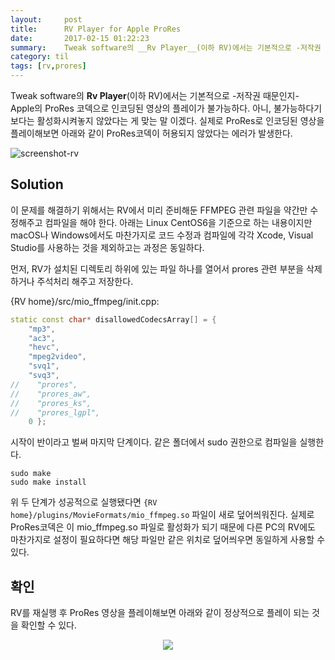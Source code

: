 ```yaml
---
layout:     post
title:      RV Player for Apple ProRes
date:       2017-02-15 01:22:23
summary:    Tweak software의 __Rv Player__(이하 RV)에서는 기본적으로 -저작권 때문인지- Apple의 ProRes 코덱으로 인코딩된 영상의 플레이가 불가능하다. 아니, 불가능하다기보다는 활성화시켜놓지 않았다는 게 맞는 말 이겠다...
category: til
tags: [rv,prores]
---
```


Tweak software의 __Rv Player__(이하 RV)에서는 기본적으로 -저작권 때문인지- Apple의 ProRes 코덱으로 인코딩된 영상의 플레이가 불가능하다. 아니, 불가능하다기보다는 활성화시켜놓지 않았다는 게 맞는 말 이겠다.
실제로 ProRes로 인코딩된 영상을 플레이해보면 아래와 같이 ProRes코덱이 허용되지 않았다는 에러가 발생한다.

![screenshot-rv](https://cloud.githubusercontent.com/assets/25483610/23003530/af051ade-f434-11e6-8526-57250014fd2b.png)


## Solution

이 문제를 해결하기 위해서는 RV에서 미리 준비해둔 FFMPEG 관련 파일을 약간만 수정해주고 컴파일을 해야 한다.
아래는 Linux CentOS6을 기준으로 하는 내용이지만 macOS나 Windows에서도 마찬가지로 코드 수정과 컴파일에 각각 Xcode, Visual Studio를 사용하는 것을 제외하고는 과정은 동일하다.

먼저, RV가 설치된 디렉토리 하위에 있는 파일 하나를 열어서 prores 관련 부분을 삭제하거나 주석처리 해주고 저장한다.

{RV home}/src/mio_ffmpeg/init.cpp:
```c++
static const char* disallowedCodecsArray[] = {
    "mp3",
    "ac3",
    "hevc",
    "mpeg2video",
    "svq1",
    "svq3",
//    "prores",
//    "prores_aw",
//    "prores_ks",
//    "prores_lgpl",
    0 };
```

시작이 반이라고 벌써 마지막 단계이다. 같은 폴더에서 sudo 권한으로 컴파일을 실행한다.
```shell
sudo make
sudo make install
```

위 두 단계가 성공적으로 실행됐다면 `{RV home}/plugins/MovieFormats/mio_ffmpeg.so` 파일이 새로 덮어씌워진다.
실제로 ProRes코덱은 이 mio_ffmpeg.so 파일로 활성화가 되기 때문에 다른 PC의 RV에도 마찬가지로 설정이 필요하다면 해당 파일만 같은 위치로 덮어씌우면 동일하게 사용할 수 있다.


## 확인

RV를 재실행 후 ProRes 영상을 플레이해보면 아래와 같이 정상적으로 플레이 되는 것을 확인할 수 있다.

<center><img src="https://cloud.githubusercontent.com/assets/25483610/23003508/8f383e5c-f434-11e6-99e9-8027f6ef37e1.png"></center>
